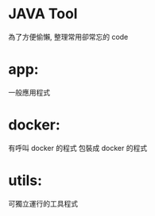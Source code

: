 # JAVA Tool
為了方便偷懶, 整理常用卻常忘的 code

# app:
一般應用程式

# docker:
有呼叫 docker 的程式
包裝成 docker 的程式

# utils:
可獨立運行的工具程式
